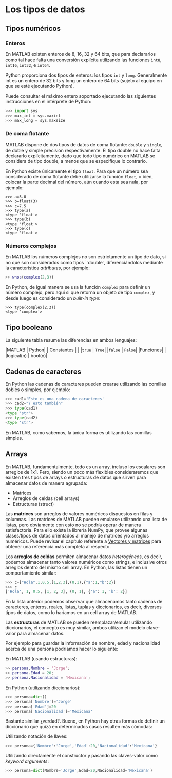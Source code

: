 ﻿# Los tipos de datos

## Tipos numéricos

### Enteros

En MATLAB existen enteros de 8, 16, 32 y 64 bits, que para declararlos como tal hace falta una conversión 
explícita utilizando las funciones `int8`, `int16`, `int32`, e `int64`.

Python proporciona dos tipos de enteros: los tipos `int` y `long`. Generalmente int es un entero de 32 bits
y long un entero de 64 bits (sujeto al equipo en que se esté ejecutando Python).

Puede consultar el máximo entero soportado ejecutando las siguientes instrucciones en el intérprete de Python:

```python
>>> import sys
>>> max_int = sys.maxint 
>>> max_long = sys.maxsize
```

### De coma flotante

MATLAB dispone de dos tipos de datos de coma flotante: `double` y `single`, de doble y simple precisión 
respectivamente. El tipo double no hace falta declararlo explícitamente, dado que todo tipo numérico en MATLAB
se considera de tipo double, a menos que se especifique lo contrario.

En Python existe únicamente el tipo `float`. Para que un número sea considerado de coma flotante debe utilizarse
la función `float`, o bien, colocar la parte decimal del número, aún cuando esta sea nula, por ejemplo:

```pyhon
>>> a=3.0
>>> b=float(3)
>>> c=7.5
>>> type(a)
<type 'float'>
>>> type(b)
<type 'float'>
>>> type(c)
<type 'float'>
```


### Números complejos

En MATLAB los números complejos no son estrictamente un tipo de dato, si no que son considerados como tipos
``double`, diferenciándolos mediante la característica *attributes*, por ejemplo:

```matlab
>> whos(complex(2,3))
```

En Python, de igual manera se usa la función `complex` para definir un número complejo, pero aquí si que 
retorna un objeto de tipo `complex`, y desde luego es considerado un *built-in type*:

```
>>> type(complex(2,3))
<type 'complex'>
```


## Tipo booleano

La siguiente tabla resume las diferencias en ambos lenguajes:


|MATLAB   | Python|
| Constantes | |
|`true`   | `True`|
|`false` | `False`|
|Funciones| |
|logical(n) | bool(n)|


## Cadenas de caracteres

En Python las cadenas de caracteres pueden crearse utilizando las comillas dobles o simples, por ejemplo:

```python
>>> cad1='Esto es una cadena de caracteres'
>>> cad2="Y esto también"
>>> type(cad1)
<type 'str'>
>>> type(cad2)
<type 'str'>
```

En MATLAB, como sabemos, la única forma es utilizando las comillas simples.

## Arrays

En MATLAB, fundamentalmente, todo es un array, incluso los escalares son arreglos de 1x1. Pero, siendo 
un poco más flexibles consideraremos que existen tres tipos de arrays o estructuras de datos que sirven 
para almacenar datos de manera agrupada:

* Matrices
* Arreglos de celdas (cell arrays)
* Estructuras (struct)

Las **matrices** son arreglos de valores numéricos dispuestos en filas y columnas. Las matrices de MATLAB 
pueden emularse utilizando una lista de listas, pero obviamente con esto no se podría operar 
de manera satisfactoria. Para ello existe la librería NumPy, que provee algunas 
clases/tipos de datos orientados al manejo de matrices y/o arreglos numéricos. Puede revisar el 
capítulo referente a [Vectores y matrices]({#vectores-y-matrices}) para obtener una referencia 
más completa al respecto.

Los **arreglos de celdas** permiten almacenar datos *heterogéneos*, es decir, podemos almacenar tanto 
valores numéricos como strings, e inclusive otros arreglos dentro del mismo cell array. 
En Python, las listas tienen un comportamiento similar:

```python
>>> c=["Hola",1,0.5,[1,2,3],(0,1),{"a":1,"b":2}]
>>> c
['Hola', 1, 0.5, [1, 2, 3], (0, 1), {'a': 1, 'b': 2}]
```

En la lista anterior podemos observar que almacenamos tanto cadenas de caracteres, enteros, 
reales, listas, tuplas y diccionarios, es decir, diversos tipos de datos, como lo haríamos 
en un cell array de MATLAB.

Las **estructuras** de MATLAB se pueden reemplazar/emular utilizando diccionarios, el concepto 
es muy similar, ambos utilizan el modelo clave-valor para almacenar datos.

Por ejemplo para guardar la información de nombre, edad y nacionalidad  acerca de una persona 
podríamos hacer lo siguiente:

En MATLAB (usando estructuras):

```MATLAB
>> persona.Nombre = 'Jorge';
>> persona.Edad = 20;
>> persona.Nacionalidad = 'Mexicana';
```

En Python (utilizando diccionarios):

```python
>>> persona=dict()
>>> persona['Nombre']='Jorge'
>>> persona['Edad']=20
>>> persona['Nacionalidad']='Mexicana'
```

Bastante similar ¿verdad?. Bueno, en Python hay otras formas de definir un diccionario que quizá 
en determinados casos resulten más cómodas:

Utilizando notación de llaves:

```python
>>> persona={'Nombre':'Jorge','Edad':20,'Nacionalidad':'Mexicana'}
```

Utilizando directamente el constructor y pasando las claves-valor como *keyword arguments*:


```python
>>> persona=dict(Nombre='Jorge',Edad=20,Nacionalidad='Mexicana')
```
